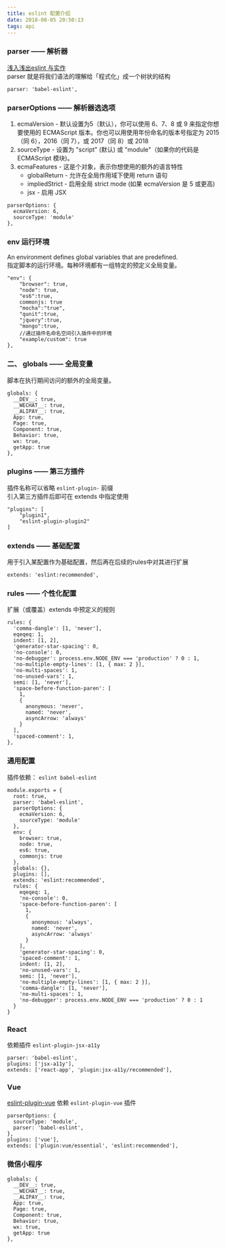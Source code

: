 ```yaml
---
title: eslint 配置介绍
date: 2018-08-05 20:50:13
tags: api
---
```


### parser —— 解析器
[浅入浅出eslint 与实作](https://denny.qollie.com/2016/07/11/eslint-fxcking-setup/)  
parser 就是将我们语法的理解给「程式化」成一个树状的结构
```
parser: 'babel-eslint',
```

### parserOptions —— 解析器选选项
1. ecmaVersion - 默认设置为5（默认），你可以使用 6、7、8 或 9 来指定你想要使用的 ECMAScript 版本。你也可以用使用年份命名的版本号指定为 2015（同 6），2016（同 7），或 2017（同 8）或 2018  
2. sourceType - 设置为 "script" (默认) 或 "module"（如果你的代码是 ECMAScript 模块)。
3. ecmaFeatures - 这是个对象，表示你想使用的额外的语言特性
    * globalReturn - 允许在全局作用域下使用 return 语句
    * impliedStrict - 启用全局 strict mode (如果 ecmaVersion 是 5 或更高)
    * jsx - 启用 JSX
```
parserOptions: {
  ecmaVersion: 6,
  sourceType: 'module'
},
```

### env 运行环境
An environment defines global variables that are predefined.  
指定脚本的运行环境。每种环境都有一组特定的预定义全局变量。
```
"env": {
    "browser": true,
    "node": true,
    "es6":true,
    commonjs: true
    "mocha":"true",
    "qunit":true,
    "jquery":true,
    "mongo":true,
    //通过插件名命名空间引入插件中的环境
    "example/custom": true
},
```

### 二、 globals —— 全局变量
脚本在执行期间访问的额外的全局变量。
```
globals: {
  __DEV__: true,
  __WECHAT__: true,
  __ALIPAY__: true,
  App: true,
  Page: true,
  Component: true,
  Behavior: true,
  wx: true,
  getApp: true
},
```

### plugins —— 第三方插件
插件名称可以省略 `eslint-plugin-` 前缀  
引入第三方插件后即可在 extends 中指定使用
```
"plugins": [
    "plugin1",
    "eslint-plugin-plugin2"
]
```

### extends —— 基础配置
用于引入某配置作为基础配置，然后再在后续的rules中对其进行扩展
```
extends: 'eslint:recommended',
```

### rules —— 个性化配置
扩展（或覆盖）extends 中预定义的规则
```
rules: {
  'comma-dangle': [1, 'never'],
  eqeqeq: 1,
  indent: [1, 2],
  'generator-star-spacing': 0,
  'no-console': 0,
  'no-debugger': process.env.NODE_ENV === 'production' ? 0 : 1,
  'no-multiple-empty-lines': [1, { max: 2 }],
  'no-multi-spaces': 1,
  'no-unused-vars': 1,
  semi: [1, 'never'],
  'space-before-function-paren': [
    1,
    {
      anonymous: 'never',
      named: 'never',
      asyncArrow: 'always'
    }
  ],
  'spaced-comment': 1,
},
```

### 通用配置
插件依赖： `eslint babel-eslint`
```
module.exports = {
  root: true,
  parser: 'babel-eslint',
  parserOptions: {
    ecmaVersion: 6,
    sourceType: 'module'
  },
  env: {
    browser: true,
    node: true,
    es6: true,
    commonjs: true
  },
  globals: {},
  plugins: [],
  extends: 'eslint:recommended',
  rules: {
    eqeqeq: 1,
    'no-console': 0,
    'space-before-function-paren': [
      1,
      {
        anonymous: 'always',
        named: 'never',
        asyncArrow: 'always'
      }
    ],
    'generator-star-spacing': 0,
    'spaced-comment': 1,
    indent: [1, 2],
    'no-unused-vars': 1,
    semi: [1, 'never'],
    'no-multiple-empty-lines': [1, { max: 2 }],
    'comma-dangle': [1, 'never'],
    'no-multi-spaces': 1,
    'no-debugger': process.env.NODE_ENV === 'production' ? 0 : 1
  }
}
```

### React
依赖插件 `eslint-plugin-jsx-a11y`
```
parser: 'babel-eslint',
plugins: ['jsx-a11y'],
extends: ['react-app', 'plugin:jsx-a11y/recommended'],
```

### Vue
[eslint-plugin-vue](https://github.com/vuejs/eslint-plugin-vue)
依赖 `eslint-plugin-vue` 插件
```
parserOptions: {
  sourceType: 'module',
  parser: 'babel-eslint',
},
plugins: ['vue'],
extends: ['plugin:vue/essential', 'eslint:recommended'],
```

### 微信小程序
```
globals: {
  __DEV__: true,
  __WECHAT__: true,
  __ALIPAY__: true,
  App: true,
  Page: true,
  Component: true,
  Behavior: true,
  wx: true,
  getApp: true
},
```
